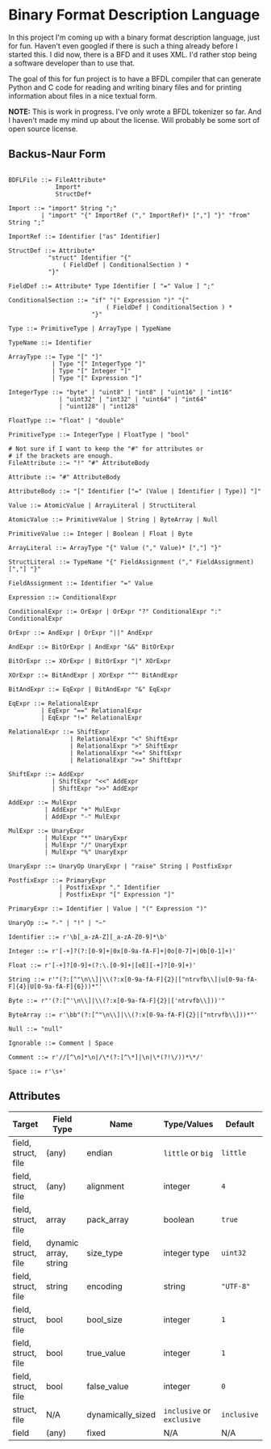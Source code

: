 Binary Format Description Language
==================================

In this project I'm coming up with a binary format description language, just
for fun. Haven't even googled if there is such a thing already before I
started this. I did now, there is a BFD and it uses XML. I'd rather stop being
a software developer than to use that.

The goal of this for fun project is to have a BFDL compiler that can generate
Python and C code for reading and writing binary files and for printing
information about files in a nice textual form.

**NOTE:** This is work in progress. I've only wrote a BFDL tokenizer so far.
And I haven't made my mind up about the license. Will probably be some sort of
open source license.

Backus-Naur Form
----------------

```BNF

BDFLFile ::= FileAttribute*
             Import*
             StructDef*

Import ::= "import" String ";"
         | "import" "{" ImportRef ("," ImportRef)* [","] "}" "from" String ";"

ImportRef ::= Identifier ["as" Identifier]

StructDef ::= Attribute*
           "struct" Identifier "{"
               ( FieldDef | ConditionalSection ) *
           "}"

FieldDef ::= Attribute* Type Identifier [ "=" Value ] ";"

ConditionalSection ::= "if" "(" Expression ")" "{"
                           ( FieldDef | ConditionalSection ) *
                       "}"

Type ::= PrimitiveType | ArrayType | TypeName

TypeName ::= Identifier

ArrayType ::= Type "[" "]"
            | Type "[" IntegerType "]"
            | Type "[" Integer "]"
            | Type "[" Expression "]"

IntegerType ::= "byte" | "uint8" | "int8" | "uint16" | "int16"
              | "uint32" | "int32" | "uint64" | "int64"
              | "uint128" | "int128"

FloatType ::= "float" | "double"

PrimitiveType ::= IntegerType | FloatType | "bool"

# Not sure if I want to keep the "#" for attributes or
# if the brackets are enough.
FileAttribute ::= "!" "#" AttributeBody

Attribute ::= "#" AttributeBody

AttributeBody ::= "[" Identifier ["=" (Value | Identifier | Type)] "]"

Value ::= AtomicValue | ArrayLiteral | StructLiteral

AtomicValue ::= PrimitiveValue | String | ByteArray | Null

PrimitiveValue ::= Integer | Boolean | Float | Byte

ArrayLiteral ::= ArrayType "{" Value ("," Value)* [","] "}"

StructLiteral ::= TypeName "{" FieldAssignment ("," FieldAssignment) [","] "}"

FieldAssignment ::= Identifier "=" Value

Expression ::= ConditionalExpr

ConditionalExpr ::= OrExpr | OrExpr "?" ConditionalExpr ":" ConditionalExpr

OrExpr ::= AndExpr | OrExpr "||" AndExpr

AndExpr ::= BitOrExpr | AndExpr "&&" BitOrExpr

BitOrExpr ::= XOrExpr | BitOrExpr "|" XOrExpr

XOrExpr ::= BitAndExpr | XOrExpr "^" BitAndExpr

BitAndExpr ::= EqExpr | BitAndExpr "&" EqExpr

EqExpr ::= RelationalExpr
         | EqExpr "==" RelationalExpr
         | EqExpr "!=" RelationalExpr

RelationalExpr ::= ShiftExpr
                 | RelationalExpr "<" ShiftExpr
                 | RelationalExpr ">" ShiftExpr
                 | RelationalExpr "<=" ShiftExpr
                 | RelationalExpr ">=" ShiftExpr

ShiftExpr ::= AddExpr
            | ShiftExpr "<<" AddExpr
            | ShiftExpr ">>" AddExpr

AddExpr ::= MulExpr
          | AddExpr "+" MulExpr
          | AddExpr "-" MulExpr

MulExpr ::= UnaryExpr
          | MulExpr "*" UnaryExpr
          | MulExpr "/" UnaryExpr
          | MulExpr "%" UnaryExpr

UnaryExpr ::= UnaryOp UnaryExpr | "raise" String | PostfixExpr

PostfixExpr ::= PrimaryExpr
              | PostfixExpr "." Identifier
              | PostfixExpr "[" Expression "]"

PrimaryExpr ::= Identifier | Value | "(" Expression ")"

UnaryOp ::= "-" | "!" | "~"

Identifier ::= r'\b[_a-zA-Z][_a-zA-Z0-9]*\b'

Integer ::= r'[-+]?(?:[0-9]+|0x[0-9a-fA-F]+|0o[0-7]+|0b[0-1]+)'

Float ::= r'[-+]?[0-9]+(?:\.[0-9]+|[eE][-+]?[0-9]+)'

String ::= r'"(?:[^"\n\\]|\\(?:x[0-9a-fA-F]{2}|["ntrvfb\\]|u[0-9a-fA-F]{4}|U[0-9a-fA-F]{6}))*"'

Byte ::= r"'(?:[^'\n\\]|\\(?:x[0-9a-fA-F]{2}|['ntrvfb\\]))'"

ByteArray ::= r'\bb"(?:[^"\n\\]|\\(?:x[0-9a-fA-F]{2}|["ntrvfb\\]))*"'

Null ::= "null"

Ignorable ::= Comment | Space

Comment ::= r'//[^\n]*\n|/\*(?:[^\*]|\n|\*(?!\/))*\*/'

Space ::= r'\s+'
```

Attributes
----------

| Target              | Field Type            | Name              | Type/Values                | Default     |
| ------------------- | --------------------- | ----------------- | -------------------------- | ----------- |
| field, struct, file | (any)                 | endian            | `little` or `big`          | `little`    |
| field, struct, file | (any)                 | alignment         | integer                    | `4`         |
| field, struct, file | array                 | pack_array        | boolean                    | `true`      |
| field, struct, file | dynamic array, string | size_type         | integer type               | `uint32`    |
| field, struct, file | string                | encoding          | string                     | `"UTF-8"`   |
| field, struct, file | bool                  | bool_size         | integer                    | `1`         |
| field, struct, file | bool                  | true_value        | integer                    | `1`         |
| field, struct, file | bool                  | false_value       | integer                    | `0`         |
| struct, file        | N/A                   | dynamically_sized | `inclusive` or `exclusive` | `inclusive` |
| field               | (any)                 | fixed             | N/A                        | N/A         |